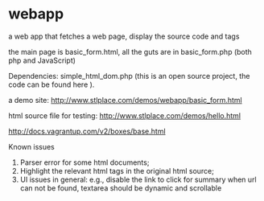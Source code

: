 # webapp
a web app that fetches a web page, display the source code and tags

the main page is basic_form.html, all the guts are in basic_form.php (both php and JavaScript)

Dependencies:
simple_html_dom.php (this is an open source project, the code can be found here ).

a demo site:
http://www.stlplace.com/demos/webapp/basic_form.html

html source file for testing:
http://www.stlplace.com/demos/hello.html

http://docs.vagrantup.com/v2/boxes/base.html

Known issues
1) Parser error for some html documents;
2) Highlight the relevant html tags in the original html source;
3) UI issues in general:
e.g., disable the link to click for summary when url can not be found, textarea should be dynamic and scrollable

